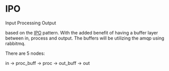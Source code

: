 # IPO
Input Processing Output

based on the [IPO](http://en.wikipedia.org/wiki/IPO_Model) pattern. 
With the added benefit of having a buffer layer between in, process and output.
The buffers will be utilizing the amqp using rabbitmq.

There are 5 nodes:

in -> proc_buff -> proc -> out_buff -> out

